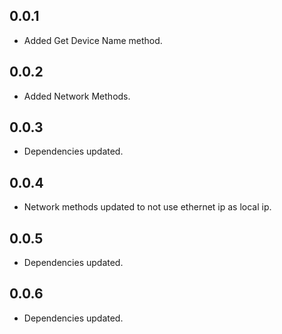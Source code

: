 ## 0.0.1

- Added Get Device Name method.

## 0.0.2

- Added Network Methods.

## 0.0.3

- Dependencies updated.

## 0.0.4

- Network methods updated to not use ethernet ip as local ip.

## 0.0.5

- Dependencies updated.

## 0.0.6

- Dependencies updated.

